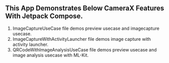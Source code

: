 This App Demonstrates Below CameraX Features With Jetpack Compose.
----------------
1. ImageCaptureUseCase file demos preview usecase and imagecapture usecase.
2. ImageCaptureWithActivityLauncher file demos image capture with activity launcher.
3. QRCodeWithImageAnalysisUseCase file demos preview usecase and image analysis usecase with ML-Kit.
